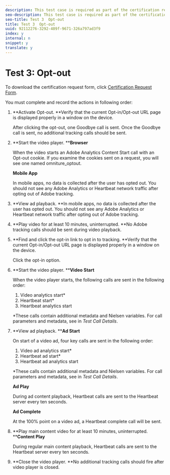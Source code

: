 ```yaml
---
description: This test case is required as part of the certification request form and validates mobile interruption behavior.
seo-description: This test case is required as part of the certification request form and validates mobile interruption behavior.
seo-title: Test 3  Opt-out
title: Test 3  Opt-out
uuid: 92112276-3292-409f-9671-326a797ad3f9
index: y
internal: n
snippet: y
translate: y
---
```


# Test 3: Opt-out

To download the certification request form, click [ Certification Request Form](nielsen_cert_request.docx). 

You must complete and record the actions in following order: 


1. **Activate Opt-out. **Verify that the current Opt-in/Opt-out URL page is displayed properly in a window on the device. 

   After clicking the opt-out, one Goodbye call is sent. Once the Goodbye call is sent, no additional tracking calls should be sent. 

1. **Start the video player. ****Browser** 

   When the video starts an Adobe Analytics Content Start call with an Opt-out cookie. If you examine the cookies sent on a request, you will see one named omniture_optout. 

   **Mobile App** 

   In mobile apps, no data is collected after the user has opted out. You should not see any Adobe Analytics or Heartbeat network traffic after opting out of Adobe tracking. 

1. **View ad playback. **In mobile apps, no data is collected after the user has opted out. You should not see any Adobe Analytics or Heartbeat network traffic after opting out of Adobe tracking. 

1. **Play video for at least 10 minutes, uninterrupted. **No Adobe tracking calls should be sent during video playback. 

1. **Find and click the opt-in link to opt in to tracking. **Verify that the current Opt-in/Opt-out URL page is displayed properly in a window on the device. 

   Click the opt-in option. 

1. **Start the video player. ****Video Start**

   When the video player starts, the following calls are sent in the following order: 


    1. Video analytics start*
    1. Heartbeat start*
    1. Heartbeat analytics start


   *These calls contain additional metadata and Nielsen variables. For call parameters and metadata, see [](../c_vhl_validation/c_vhl_test-call-details.md#section_qts_xff_f2b) in *Test Call Details*.

1. **View ad playback. ****Ad Start** 

   On start of a video ad, four key calls are sent in the following order: 


    1. Video ad analytics start*
    1. Heartbeat ad start*
    1. Heartbeat ad analytics start


   *These calls contain additional metadata and Nielsen variables. For call parameters and metadata, see [](../c_vhl_validation/c_vhl_test-call-details.md#section_wz3_yff_f2b) in *Test Call Details*.

   **Ad Play** 

   During ad content playback, Heartbeat calls are sent to the Heartbeat server every ten seconds. 

   **Ad Complete** 

   At the 100% point on a video ad, a Heartbeat complete call will be sent. 

1. **Play main content video for at least 10 minutes, uninterrupted. ****Content Play** 

   During regular main content playback, Heartbeat calls are sent to the Heartbeat server every ten seconds. 

1. **Close the video player. **No additional tracking calls should fire after video player is closed. 


